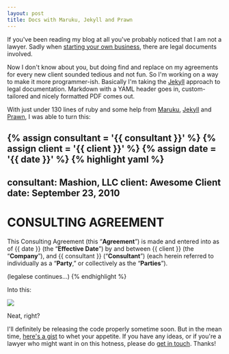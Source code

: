 ```yaml
---
layout: post
title: Docs with Maruku, Jekyll and Prawn
---
```


If you've been reading my blog at all you've probably noticed that I am not a lawyer. Sadly when [starting your own business](http://mashion.net), there are legal documents involved.

Now I don't know about you, but doing find and replace on my agreements for every new client sounded tedious and not fun. So I'm working on a way to make it more programmer-ish. Basically I'm taking the [Jekyll](http://jekyllrb.com/) approach to legal documentation. Markdown with a YAML header goes in, custom-tailored and nicely formatted PDF comes out.

With just under 130 lines of ruby and some help from [Maruku](http://maruku.rubyforge.org/), [Jekyll](http://jekyllrb.com/) and [Prawn](http://prawn.majesticseacreature.com/), I was able to turn this:

{% assign consultant = '{{ consultant }}' %}
{% assign client     = '{{ client }}' %}
{% assign date       = '{{ date }}' %}
{% highlight yaml %}
---
consultant: Mashion, LLC
client:     Awesome Client
date:       September 23, 2010
---

CONSULTING AGREEMENT
====================

This Consulting Agreement (this “**Agreement**”) is made and entered into
as of {{ date }} (the “**Effective Date**”) by and between {{ client }}
(the “**Company**”), and {{ consultant }} (“**Consultant**”) (each herein
referred to individually as a “**Party**,” or collectively as the
“**Parties**”).

(legalese continues...)
{% endhighlight %}

Into this:

<img src="https://img.skitch.com/20100927-dq43axfs5k75s64dk8ryjbn73x.jpg" />

Neat, right?

I'll definitely be releasing the code properly sometime soon. But in the mean time, [here's a gist](http://gist.github.com/598566) to whet your appetite. If you have any ideas, or if you're a lawyer who might want in on this hotness, please do [get in touch](mailto:mat@schaffer.me). Thanks!

